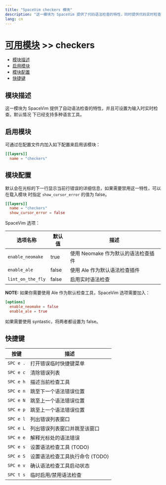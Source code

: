 ```yaml
---
title: "SpaceVim checkers 模块"
description: "这一模块为 SpaceVim 提供了代码语法检查的特性，同时提供代码实时检查，并列出语法错误的位置"
lang: cn
---
```


# [可用模块](../) >> checkers

<!-- vim-markdown-toc GFM -->

- [模块描述](#模块描述)
- [启用模块](#启用模块)
- [模块配置](#模块配置)
- [快捷键](#快捷键)

<!-- vim-markdown-toc -->

## 模块描述

这一模块为 SpaceVim 提供了自动语法检查的特性，并且可设置为输入时实时检查。默认情况
下已经支持多种语言工具。

## 启用模块

可通过在配置文件内加入如下配置来启用该模块：

```toml
[[layers]]
  name = "checkers"
```

## 模块配置

默认会在光标的下一行显示当前行错误的详细信息，如果需要禁用这一特性，可以在载入模块
时指定 `show_cursor_error` 的值为 false。

```toml
[[layers]]
  name = "checkers"
  show_cursor_error = false
```

SpaceVim 选项：

| 选项名称          | 默认值 | 描述                                |
| ----------------- | ------ | ----------------------------------- |
| `enable_neomake`  | true   | 使用 Neomake 作为默认的语法检查插件 |
| `enable_ale`      | false  | 使用 Ale 作为默认语法检查插件       |
| `lint_on_the_fly` | false  | 启用实时语法检查                    |

**NOTE:** 如果你需要使用 Ale 作为默认检查工具，SpaceVim 选项需要加入：

```toml
[options]
  enable_neomake = false
  enable_ale = true
```

如果需要使用 syntastic，将两者都设置为 false。

## 快捷键

| 按键      | 描述                            |
| --------- | ------------------------------- |
| `SPC e .` | 打开错误临时快捷键菜单          |
| `SPC e c` | 清除错误列表                    |
| `SPC e h` | 描述当前检查工具                |
| `SPC e n` | 跳至下一个语法错误位置          |
| `SPC e N` | 跳至上一个语法错误位置          |
| `SPC e p` | 跳至上一个语法错误位置          |
| `SPC e l` | 列出错误列表窗口                |
| `SPC e L` | 列出错误列表窗口并跳至该窗口    |
| `SPC e e` | 解释光标处的语法错误            |
| `SPC e s` | 设置语法检查工具 (TODO)         |
| `SPC e S` | 设置语法检查工具执行命令 (TODO) |
| `SPC e v` | 确认语法检查工具启动状态        |
| `SPC t s` | 临时启用/禁用语法检查           |
